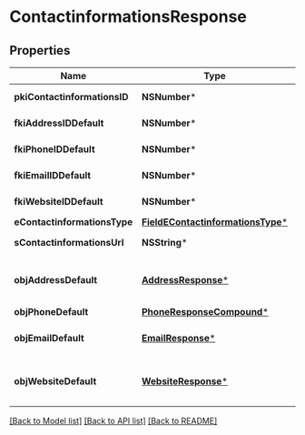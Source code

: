 # ContactinformationsResponse

## Properties
Name | Type | Description | Notes
------------ | ------------- | ------------- | -------------
**pkiContactinformationsID** | **NSNumber*** | The unique ID of the Contactinformations | 
**fkiAddressIDDefault** | **NSNumber*** | The unique ID of the Address | [optional] 
**fkiPhoneIDDefault** | **NSNumber*** | The unique ID of the Phone. | [optional] 
**fkiEmailIDDefault** | **NSNumber*** | The unique ID of the Email | [optional] 
**fkiWebsiteIDDefault** | **NSNumber*** | The unique ID of the Website Default | [optional] 
**eContactinformationsType** | [**FieldEContactinformationsType***](FieldEContactinformationsType.md) |  | 
**sContactinformationsUrl** | **NSString*** | The url of the Contactinformations | [optional] 
**objAddressDefault** | [**AddressResponse***](AddressResponse.md) | An Address Object and children to create a complete structure | [optional] 
**objPhoneDefault** | [**PhoneResponseCompound***](PhoneResponseCompound.md) |  | [optional] 
**objEmailDefault** | [**EmailResponse***](EmailResponse.md) | An Email Object and children to create a complete structure | [optional] 
**objWebsiteDefault** | [**WebsiteResponse***](WebsiteResponse.md) | A Website Object and children to create a complete structure | [optional] 

[[Back to Model list]](../README.md#documentation-for-models) [[Back to API list]](../README.md#documentation-for-api-endpoints) [[Back to README]](../README.md)


